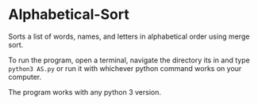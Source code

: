 # Alphabetical-Sort
Sorts a list of words, names, and letters in alphabetical order using merge sort.

To run the program, open a terminal, navigate the directory its in and type `python3 AS.py` or run it with whichever python command works on your computer.

The program works with any python 3 version.
